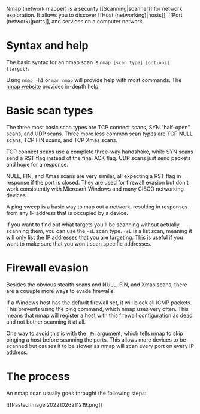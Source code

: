 Nmap (network mapper) is a security [[Scanning|scanner]] for network exploration. It allows you to discover [[Host (networking)|hosts]], [[Port (network)|ports]], and services on a computer network.

# Syntax and help
The basic syntax for an nmap scan is `nmap [scan type] [options] {target}`.

Using `nmap -h1` or `man nmap` will provide help with most commands. The [nmap website](https://nmap.org/book/man.html) provides in-depth help.

# Basic scan types
The three most basic scan types are TCP connect scans, SYN "half-open" scans, and UDP scans. Three more less common scan types are TCP NULL scans, TCP FIN scans, and TCP Xmas scans.

TCP connect scans use a complete three-way handshake, while SYN scans send a RST flag instead of the final ACK flag. UDP scans just send packets and hope for a response.

NULL, FIN, and Xmas scans are very similar, all expecting a RST flag in response if the port is closed. They are used for firewall evasion but don't work consistently with Microsoft Windows and many CISCO networking devices.

A ping sweep is a basic way to map out a network, resulting in responses from any IP address that is occupied by a device.

If you want to find out what targets you'll be scanning without actually scanning them, you can use the `-sL` scan type. `-sL` is a list scan, meaning it will only list the IP addresses that you are targeting. This is useful if you want to make sure that you won't scan specific addresses.

# Firewall evasion
Besides the obvious stealth scans and NULL, FIN, and Xmas scans, there are a couuple more ways to evade firewalls.

If a Windows host has the default firewall set, it will block all ICMP packets. This prevents using the ping command, which nmap uses very often. This means that nmap will register a host with this firewall configuration as dead and not bother scanning it at all.

One way to avoid this is with the `-Pn` argument, which tells nmap to skip pinging a host before scanning the ports. This allows more devices to be scanned but causes it to be slower as nmap will scan every port on every IP address.

# The process
An nmap scan usually goes throught the following steps:

![[Pasted image 20221026211219.png]]

